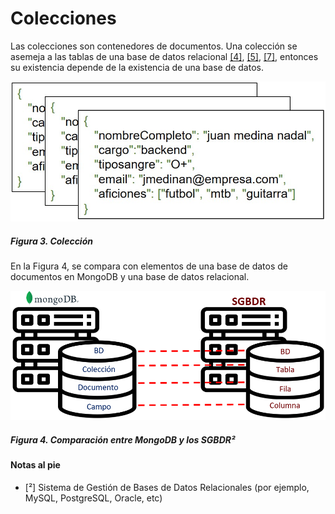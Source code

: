 # Colecciones

Las colecciones son contenedores de documentos. Una colección se asemeja a las tablas de una base de datos relacional ​[[4]](../05-Referencias/05-Referencias.md#4), [[5]](../05-Referencias/05-Referencias.md#5), [[7]](../05-Referencias/05-Referencias.md#7)​, entonces su existencia depende de la existencia de una base de datos.

![Colección](../../imgs/coleccion.jpg)

##### Figura 3. Colección

En la Figura 4, se compara con elementos de una base de datos de documentos en MongoDB y una base de datos relacional.

![Comparación](../../imgs/comparacion-mongodb-sgbdr.png)

##### Figura 4. Comparación entre MongoDB y los SGBDR²

#### Notas al pie

- [²] Sistema de Gestión de Bases de Datos Relacionales (por ejemplo, MySQL, PostgreSQL, Oracle, etc)

